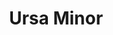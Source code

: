 ---
cc-type: constellation
title: "Ursa Minor"
hashtag: ursa-minor
borders:
  - Draco
  - Camelopardalis
  - Cepheus
know-your-goals:
  - Polaris
related:
  - Ursa Major
stars:
  - Kochab
  - Polaris
subdivision-of:
  - northern celestial hemisphere
tags:
  - Bear
  - Constellation
---